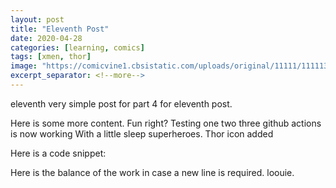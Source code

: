 ```yaml
---
layout: post
title: "Eleventh Post"
date: 2020-04-28
categories: [learning, comics]
tags: [xmen, thor]
image: "https://comicvine1.cbsistatic.com/uploads/original/11111/111113714/3099053-t-thor337-1983.jpg"
excerpt_separator: <!--more-->
---
```


eleventh very simple post for part 4 for eleventh post.

<!--more-->

Here is some more content. Fun right?
Testing one two three github actions is now working
With a little sleep superheroes. Thor icon added

<script src="https://gist.github.com/jonschlinkert/5854601.js"></script>

Here is a code snippet:

<script src="https://gist.github.com/jimhall/4de3ea6d452d9e946ce75fb6a70ec47b.js"></script>

Here is the balance of the work in case a new line is required. loouie.
